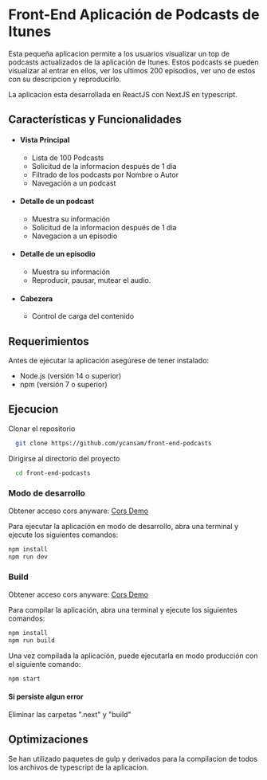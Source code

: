 
#  Front-End Aplicación de Podcasts de Itunes

Esta pequeña aplicacion permite a los usuarios visualizar un top de podcasts actualizados de la aplicación de Itunes. Estos podcasts se pueden visualizar al entrar en ellos, ver los ultimos 200 episodios, ver uno de estos con su descripcion y reproducirlo.

La aplicacion esta desarrollada en ReactJS con NextJS en typescript.


## Características y Funcionalidades

- #### Vista Principal
    -  Lista de 100 Podcasts
    -  Solicitud de la informacion después de 1 dia
    -  Filtrado de los podcasts por Nombre o Autor 
    -  Navegación a un podcast
- #### Detalle de un podcast   
    -  Muestra su información
    -  Solicitud de la informacion después de 1 dia
    -  Navegacion a un episodio
- #### Detalle de un episodio
    -  Muestra su información
    -  Reproducir, pausar, mutear el audio.
- #### Cabezera
    -  Control de carga del contenido



## Requerimientos
Antes de ejecutar la aplicación asegúrese de tener instalado:

- Node.js (versión 14 o superior)
- npm (versión 7 o superior)
## Ejecucion
Clonar el repositorio

```bash
  git clone https://github.com/ycansam/front-end-podcasts
```
Dirigirse al directorio del proyecto
```bash
  cd front-end-podcasts
```
### Modo de desarrollo
Obtener acceso cors anyware:
[Cors Demo](https://cors-anywhere.herokuapp.com/corsdemo)

Para ejecutar la aplicación en modo de desarrollo, abra una terminal y ejecute los siguientes comandos:
```bash
npm install
npm run dev
```

### Build
Obtener acceso cors anyware:
[Cors Demo](https://cors-anywhere.herokuapp.com/corsdemo)

Para compilar la aplicación, abra una terminal y ejecute los siguientes comandos:
```bash
npm install
npm run build
```

Una vez compilada la aplicación, puede ejecutarla en modo producción con el siguiente comando:
```bash
npm start
```
#### Si persiste algun error
Eliminar las carpetas ".next" y "build"



## Optimizaciones

Se han utilizado paquetes de gulp y derivados para la compilacion de todos los archivos de typescript de la aplicacion. 
